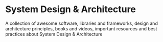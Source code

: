 # System Design & Architecture
A collection of awesome software, libraries and frameworks, design and architecture principles, books and videos, important resources and best practices about System Design & Architecture
